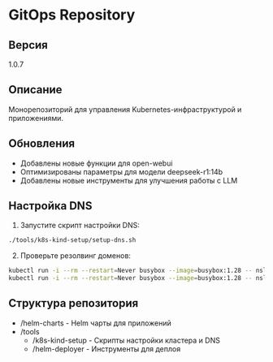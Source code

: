 # GitOps Repository

## Версия
1.0.7

## Описание
Монорепозиторий для управления Kubernetes-инфраструктурой и приложениями.

## Обновления
- Добавлены новые функции для open-webui
- Оптимизированы параметры для модели deepseek-r1:14b
- Добавлены новые инструменты для улучшения работы с LLM

## Настройка DNS
1. Запустите скрипт настройки DNS:
```bash
./tools/k8s-kind-setup/setup-dns.sh
```

2. Проверьте резолвинг доменов:
```bash
kubectl run -i --rm --restart=Never busybox --image=busybox:1.28 -- nslookup webui.prod.local
kubectl run -i --rm --restart=Never busybox --image=busybox:1.28 -- nslookup ollama.prod.local
```

## Структура репозитория
- /helm-charts - Helm чарты для приложений
- /tools
    - /k8s-kind-setup - Скрипты настройки кластера и DNS
    - /helm-deployer - Инструменты для деплоя

